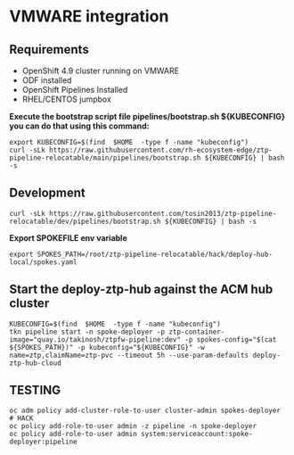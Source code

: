 # VMWARE integration

## Requirements 
* OpenShift 4.9 cluster running on VMWARE
* ODF installed
* OpenShift Pipelines Installed
* RHEL/CENTOS jumpbox


**Execute the bootstrap script file pipelines/bootstrap.sh ${KUBECONFIG} you can do that using this command:**
```
export KUBECONFIG=$(find  $HOME  -type f -name "kubeconfig")
curl -sLk https://raw.githubusercontent.com/rh-ecosystem-edge/ztp-pipeline-relocatable/main/pipelines/bootstrap.sh ${KUBECONFIG} | bash -s
```
## Development
```
curl -sLk https://raw.githubusercontent.com/tosin2013/ztp-pipeline-relocatable/dev/pipelines/bootstrap.sh ${KUBECONFIG} | bash -s
```

**Export SPOKEFILE env variable**
```
export SPOKES_PATH=/root/ztp-pipeline-relocatable/hack/deploy-hub-local/spokes.yaml
```

## Start the deploy-ztp-hub against the ACM hub cluster
```
KUBECONFIG=$(find  $HOME  -type f -name "kubeconfig")
tkn pipeline start -n spoke-deployer -p ztp-container-image="quay.io/takinosh/ztpfw-pipeline:dev" -p spokes-config="$(cat ${SPOKES_PATH})" -p kubeconfig="${KUBECONFIG}" -w name=ztp,claimName=ztp-pvc --timeout 5h --use-param-defaults deploy-ztp-hub-cloud
```

## TESTING
```
oc adm policy add-cluster-role-to-user cluster-admin spokes-deployer
# HACK
oc policy add-role-to-user admin -z pipeline -n spoke-deployer
oc policy add-role-to-user admin system:serviceaccount:spoke-deployer:pipeline
```

